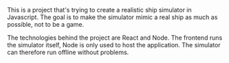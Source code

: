 This is a project that's trying to create a realistic ship simulator in Javascript.
The goal is to make the simulator mimic a real ship as much as possible, not to
be a game.

The technologies behind the project are React and Node. The frontend runs the
simulator itself, Node is only used to host the application. The simulator
can therefore run offline without problems.
